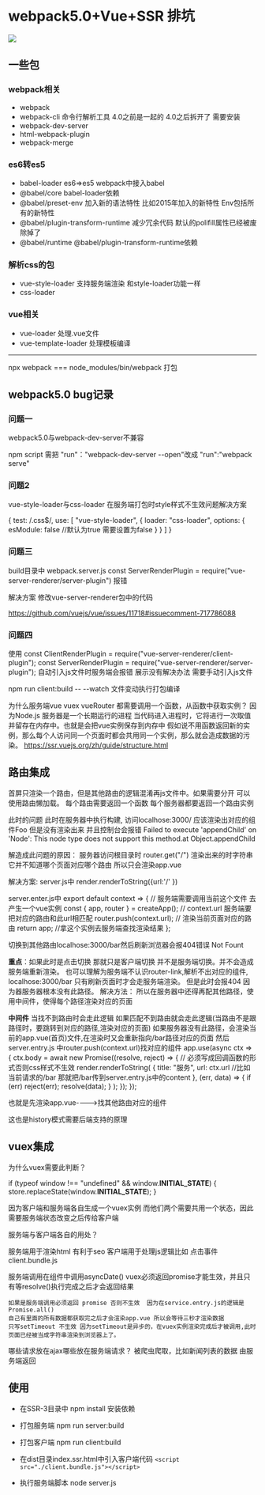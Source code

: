 # webpack5.0+Vue+SSR 排坑
![](https://p6-juejin.byteimg.com/tos-cn-i-k3u1fbpfcp/0eb6c4b857fe413bb2038e6601722155~tplv-k3u1fbpfcp-watermark.image)
## 一些包
### webpack相关
- webpack
- webpack-cli  命令行解析工具 4.0之前是一起的 4.0之后拆开了 需要安装
- webpack-dev-server
- html-webpack-plugin
- webpack-merge

### es6转es5
- babel-loader   es6=>es5 webpack中接入babel
- @babel/core    babel-loader依赖
- @babel/preset-env  加入新的语法特性 比如2015年加入的新特性  Env包括所有的新特性
- @babel/plugin-transform-runtime 减少冗余代码  默认的polifill属性已经被废除掉了
- @babel/runtime    @babel/plugin-transform-runtime依赖

### 解析css的包
- vue-style-loader  支持服务端渲染 和style-loader功能一样
- css-loader

### vue相关
- vue-loader 处理.vue文件
- vue-template-loader  处理模板编译



----------------------------
npx webpack   ===  node_modules/bin/webpack  打包



## webpack5.0 bug记录

### 问题一
webpack5.0与webpack-dev-server不兼容

npm script 需把 "run"："webpack-dev-server --open"改成
"run":"webpack serve"


### 问题2
vue-style-loader与css-loader 在服务端打包时style样式不生效问题解决方案

{
test: /\.css$/,
use: [
    "vue-style-loader",
    {
    loader: "css-loader",
        options: {
            esModule: false  //默认为true 需要设置为false
        }
    }
]
}


### 问题三
build目录中 webpack.server.js
 const ServerRenderPlugin = require("vue-server-renderer/server-plugin") 报错

解决方案 修改vue-server-renderer包中的代码

https://github.com/vuejs/vue/issues/11718#issuecomment-717786088


### 问题四
使用 const ClientRenderPlugin = require("vue-server-renderer/client-plugin");
const ServerRenderPlugin = require("vue-server-renderer/server-plugin");
自动引入js文件时服务端会报错 展示没有解决办法 需要手动引入js文件




npm run client:build -- --watch 文件变动执行打包编译

为什么服务端vue vuex vueRouter 都需要调用一个函数，从函数中获取实例？
因为Node.js 服务器是一个长期运行的进程 当代码进入进程时，它将进行一次取值并留存在内存中。也就是会把vue实例保存到内存中
假如说不用函数返回新的实例，那么每个人访问同一个页面时都会共用同一个实例，那么就会造成数据的污染。
https://ssr.vuejs.org/zh/guide/structure.html


## 路由集成
  首屏只渲染一个路由，但是其他路由的逻辑混淆再js文件中。如果需要分开 可以使用路由懒加载。
  每个路由需要返回一个函数 每个服务器都要返回一个路由实例


此时的问题
此时在服务器中执行构建,
访问localhose:3000/    应该渲染出对应的组件Foo 但是没有渲染出来
并且控制台会报错 Failed to execute 'appendChild' on 'Node': This node type does not support this method.at Object.appendChild

解造成此问题的原因：
服务器访问根目录时 router.get("/") 渲染出来的时字符串 它并不知道哪个页面对应哪个路由 所以只会渲染app.vue

解决方案:
server.js中
  render.renderToString({url:'/' })

server.enter.js中
    export default context => {
        // 服务端需要调用当前这个文件 去产生一个vue实例
        const { app, router } = createApp();
        // context.url  服务端要把对应的路由和此url相匹配
        router.push(context.url); // 渲染当前页面对应的路由
        return app; //拿这个实例去服务端查找渲染结果
    };

切换到其他路由localhose:3000/bar然后刷新浏览器会报404错误  Not Fount

**重点**：如果此时是点击切换 那就只是客户端切换 并不是服务端切换。并不会造成服务端重新渲染。
也可以理解为服务端不认识router-link,解析不出对应的组件, localhose:3000/bar 只有刷新页面时才会走服务端渲染。
但是此时会报404 因为器服务器根本没有此路径。
解决方法：
所以在服务器中还得再配其他路径，使用中间件，使得每个路径渲染对应的页面

**中间件**
当找不到路由时会走此逻辑
如果匹配不到路由就会走此逻辑(当路由不是跟路径时，要跳转到对应的路径,渲染对应的页面)
如果服务器没有此路径，会渲染当前的app.vue(首页)文件,在渲染时又会重新指向/bar路径对应的页面
然后 server.entry.js 中router.push(context.url)找对应的组件
    app.use(async ctx => {
    ctx.body = await new Promise((resolve, reject) => {
        // 必须写成回调函数的形式否则css样式不生效
        render.renderToString(
        {
            title: "服务",
            url: ctx.url  //比如当前请求的/bar 那就把/bar传到server.entry.js中的content
        },
        (err, data) => {
            if (err) reject(err);
            resolve(data);
        }
        );
    });
    });

也就是先渲染app.vue---->找其他路由对应的组件

这也是history模式需要后端支持的原理

## vuex集成

为什么vuex需要此判断？

if (typeof window !== "undefined" && window.__INITIAL_STATE__) {
    store.replaceState(window.__INITIAL_STATE__);
}

因为客户端和服务端各自生成一个vuex实例 而他们两个需要共用一个状态，因此需要服务端状态改变之后传给客户端


服务端与客户端各自的用处？

服务端用于渲染html 有利于seo
客户端用于处理js逻辑比如 点击事件 client.bundle.js

服务端调用在组件中调用asyncDate() vuex必须返回promise才能生效，并且只有等resolve()执行完成之后才会返回结果

    如果是服务端调用必须返回 promise 否则不生效  因为在service.entry.js的逻辑是Promise.all()
    自己有里面的所有数据都获取完之后才会渲染app.vue 所以会等待三秒才渲染数据
    只写setTimeout 不生效 因为setTimeout是异步的，在vuex实例渲染完成后才被调用,此时页面已经被当成字符串渲染到浏览器上了。

哪些请求放在ajax哪些放在服务端请求？
被爬虫爬取，比如新闻列表的数据 由服务端返回


## 使用
 -  在SSR-3目录中 npm install 安装依赖
 - 打包服务端 npm  run  server:build
 - 打包客户端  npm  run   client:build

 - 在dist目录index.ssr.html中引入客户端代码
 `<script src="./client.bundle.js"></script>`

 - 执行服务端脚本
 node server.js

















